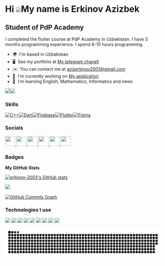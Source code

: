 Hi ![](https://user-images.githubusercontent.com/18350557/176309783-0785949b-9127-417c-8b55-ab5a4333674e.gif)My name is Erkinov Azizbek
=======================================================================================================================================

Student of PdP Academy
----------------------

I completed the flutter course at PdP Academy in Uzbekistan. I have 3 months programming experience. I spend 8-10 hours programming.

* 🌍  I'm based in Uzbakistan
* 🖥️  See my portfolio at [My telegram chanell](http://t.me/erkinov_portfolioo)
* ✉️  You can contact me at [azizerkinov2001@gmail.com](mailto:azizerkinov2001@gmail.com)
* 🚀  I'm currently working on [My application](http://github.com/erkinov-2003/weather_app)
* 🧠  I'm learning English, Mathematics, Informatics and news

<a href="https://www.github.com/erkinov-2003" target="_blank" rel="noreferrer"><img
src="https://img.shields.io/github/followers/erkinov-2003?logo=github&style=for-the-badge&color=facc15&labelColor=1c1917" /></a><a href="https://www.x.com/azizerkinov888" target="_blank" rel="noreferrer"><img
src="https://img.shields.io/twitter/follow/azizerkinov888?logo=twitter&style=for-the-badge&color=facc15&labelColor=1c1917"
/></a>

### Skills


<p align="left">
<a href="https://docs.microsoft.com/en-us/cpp/?view=msvc-170" target="_blank" rel="noreferrer"><img src="https://raw.githubusercontent.com/danielcranney/readme-generator/main/public/icons/skills/cplusplus-colored.svg" width="36" height="36" alt="C++" /></a><a href="https://dart.dev/" target="_blank" rel="noreferrer"><img src="https://raw.githubusercontent.com/danielcranney/readme-generator/main/public/icons/skills/dart-colored.svg" width="36" height="36" alt="Dart" /></a><a href="https://firebase.google.com/" target="_blank" rel="noreferrer"><img src="https://raw.githubusercontent.com/danielcranney/readme-generator/main/public/icons/skills/firebase-colored.svg" width="36" height="36" alt="Firebase" /></a><a href="https://flutter.dev/" target="_blank" rel="noreferrer"><img src="https://raw.githubusercontent.com/danielcranney/readme-generator/main/public/icons/skills/flutter-colored.svg" width="36" height="36" alt="Flutter" /></a><a href="https://www.figma.com/" target="_blank" rel="noreferrer"><img src="https://raw.githubusercontent.com/danielcranney/readme-generator/main/public/icons/skills/figma-colored.svg" width="36" height="36" alt="Figma" /></a>
</p>


### Socials

<p align="left"> <a href="https://www.github.com/erkinov-2003" target="_blank" rel="noreferrer"> <picture> <source media="(prefers-color-scheme: dark)" srcset="https://raw.githubusercontent.com/danielcranney/readme-generator/main/public/icons/socials/github-dark.svg" /> <source media="(prefers-color-scheme: light)" srcset="https://raw.githubusercontent.com/danielcranney/readme-generator/main/public/icons/socials/github.svg" /> <img src="https://raw.githubusercontent.com/danielcranney/readme-generator/main/public/icons/socials/github.svg" width="32" height="32" /> </picture> </a> <a href="http://www.instagram.com/erkinovv_dev" target="_blank" rel="noreferrer"> <picture> <source media="(prefers-color-scheme: dark)" srcset="undefined" /> <source media="(prefers-color-scheme: light)" srcset="https://raw.githubusercontent.com/danielcranney/readme-generator/main/public/icons/socials/instagram.svg" /> <img src="https://raw.githubusercontent.com/danielcranney/readme-generator/main/public/icons/socials/instagram.svg" width="32" height="32" /> </picture> </a> <a href="https://www.linkedin.com/in/aziz-erkinov-2b531b291" target="_blank" rel="noreferrer"> <picture> <source media="(prefers-color-scheme: dark)" srcset="https://raw.githubusercontent.com/danielcranney/readme-generator/main/public/icons/socials/linkedin-dark.svg" /> <source media="(prefers-color-scheme: light)" srcset="https://raw.githubusercontent.com/danielcranney/readme-generator/main/public/icons/socials/linkedin.svg" /> <img src="https://raw.githubusercontent.com/danielcranney/readme-generator/main/public/icons/socials/linkedin.svg" width="32" height="32" /> </picture> </a> <a href="http://www.medium.com/azizerkinov2001" target="_blank" rel="noreferrer"> <picture> <source media="(prefers-color-scheme: dark)" srcset="https://raw.githubusercontent.com/danielcranney/readme-generator/main/public/icons/socials/medium-dark.svg" /> <source media="(prefers-color-scheme: light)" srcset="https://raw.githubusercontent.com/danielcranney/readme-generator/main/public/icons/socials/medium.svg" /> <img src="https://raw.githubusercontent.com/danielcranney/readme-generator/main/public/icons/socials/medium.svg" width="32" height="32" /> </picture> </a> <a href="https://www.stackoverflow.com/users/aziz-erkinov" target="_blank" rel="noreferrer"> <picture> <source media="(prefers-color-scheme: dark)" srcset="undefined" /> <source media="(prefers-color-scheme: light)" srcset="https://raw.githubusercontent.com/danielcranney/readme-generator/main/public/icons/socials/stackoverflow.svg" /> <img src="https://raw.githubusercontent.com/danielcranney/readme-generator/main/public/icons/socials/stackoverflow.svg" width="32" height="32" /> </picture> </a> <a href="https://www.x.com/azizerkinov888" target="_blank" rel="noreferrer"> <picture> <source media="(prefers-color-scheme: dark)" srcset="https://raw.githubusercontent.com/danielcranney/readme-generator/main/public/icons/socials/twitter-dark.svg" /> <source media="(prefers-color-scheme: light)" srcset="https://raw.githubusercontent.com/danielcranney/readme-generator/main/public/icons/socials/twitter.svg" /> <img src="https://raw.githubusercontent.com/danielcranney/readme-generator/main/public/icons/socials/twitter.svg" width="32" height="32" /> </picture> </a></p>

### Badges

<b>My GitHub Stats</b>

<a href="http://www.github.com/erkinov-2003"><img src="https://github-readme-stats.vercel.app/api?username=erkinov-2003&show_icons=true&hide=&count_private=true&title_color=3382ed&text_color=ffffff&icon_color=facc15&bg_color=1c1917&hide_border=true&show_icons=true" alt="erkinov-2003's GitHub stats" /></a>

<a href="http://www.github.com/erkinov-2003"><img src="https://github-readme-streak-stats.herokuapp.com/?user=erkinov-2003&stroke=ffffff&background=1c1917&ring=3382ed&fire=3382ed&currStreakNum=ffffff&currStreakLabel=3382ed&sideNums=ffffff&sideLabels=ffffff&dates=ffffff&hide_border=true" /></a>

<a href="http://www.github.com/erkinov-2003"><img src="https://github-readme-activity-graph.cyclic.app/graph?username=erkinov-2003&bg_color=1c1917&color=ffffff&line=facc15&point=ffffff&area_color=1c1917&area=true&hide_border=true&custom_title=GitHub%20Commits%20Graph" alt="GitHub Commits Graph" /></a>

### Technologies I use

<img src="https://img.shields.io/badge/Flutter-00BFFF?style=for-the-badge&logo=Flutter&logoColor=FFFFFF" /> <img src="https://img.shields.io/badge/Dart-0175C2?style=for-the-badge&logo=Dart&logoColor=FFFFFF" />
<img src="https://img.shields.io/badge/Git-F05032?style=for-the-badge&logo=Git&logoColor=FFFFFF" /> <img src="https://img.shields.io/badge/GitHup-181717?style=for-the-badge&logo=GitHup&logoColor=FFFFFF" />
<img src="https://img.shields.io/badge/Kotlin-7F52FF?style=for-the-badge&logo=Kotlin&logoColor=FFFFFF" /> <img src="https://img.shields.io/badge/C++-00599C?style=for-the-badge&logo=C++&logoColor=FFFFFF" />
 <img src="https://img.shields.io/badge/Firebase-FFCA28?style=for-the-badge&logo=Firebase&logoColor=FFFFFF" />  <img src="https://img.shields.io/badge/Node.js-339933?style=for-the-badge&logo=Node.js&logoColor=FFFFFF" />  <img src="https://img.shields.io/badge/GoogleAnalitiycs-E37400?style=for-the-badge&logo=GoogleAnalitiycs&logoColor=FFFFFF" />


 [![MasterHead](https://raw.githubusercontent.com/omadli/omadli/master/output/github-contribution-grid-snake.svg)](https://raw.githubusercontent.com)

